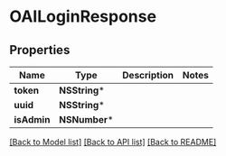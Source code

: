 # OAILoginResponse

## Properties
Name | Type | Description | Notes
------------ | ------------- | ------------- | -------------
**token** | **NSString*** |  | 
**uuid** | **NSString*** |  | 
**isAdmin** | **NSNumber*** |  | 

[[Back to Model list]](../README.md#documentation-for-models) [[Back to API list]](../README.md#documentation-for-api-endpoints) [[Back to README]](../README.md)


